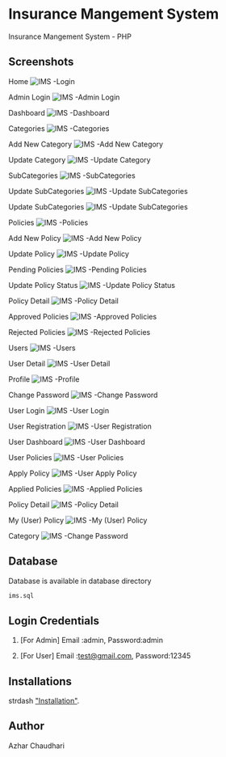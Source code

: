 # Insurance Mangement System 
Insurance Mangement System - PHP 


## Screenshots
Home
![IMS -Login](screenshots/login.png)

Admin Login
![IMS -Admin Login](screenshots/1.png)

Dashboard
![IMS -Dashboard](screenshots/2.png)

Categories
![IMS -Categories](screenshots/3.png)

Add New Category
![IMS -Add New Category](screenshots/4.png)

Update Category
![IMS -Update Category](screenshots/5.png)

SubCategories
![IMS -SubCategories](screenshots/6.png)

Update SubCategories
![IMS -Update SubCategories](screenshots/7.png)

Update SubCategories
![IMS -Update SubCategories](screenshots/8.png)

Policies
![IMS -Policies](screenshots/9.png)

Add New Policy
![IMS -Add New Policy](screenshots/10.png)

Update Policy
![IMS -Update Policy](screenshots/11.png)

Pending Policies
![IMS -Pending Policies](screenshots/12.png)

Update Policy Status
![IMS -Update Policy Status](screenshots/13.png)

Policy Detail
![IMS -Policy Detail](screenshots/14.png)

Approved Policies
![IMS -Approved Policies](screenshots/15.png)

Rejected Policies
![IMS -Rejected Policies](screenshots/16.png)

Users
![IMS -Users](screenshots/17.png)

User Detail
![IMS -User Detail](screenshots/18.png)

Profile
![IMS -Profile](screenshots/19.png)

Change Password
![IMS -Change Password](screenshots/20.png)

User Login
![IMS -User Login](screenshots/21.png)

User Registration
![IMS -User Registration](screenshots/22.png)

User Dashboard
![IMS -User Dashboard](screenshots/23.png)

User Policies
![IMS -User Policies](screenshots/24.png)

Apply Policy
![IMS -User Apply Policy](screenshots/25.png)

Applied Policies
![IMS -Applied Policies](screenshots/26.png)

Policy Detail
![IMS -Policy Detail](screenshots/27.png)

My (User) Policy
![IMS -My (User) Policy](screenshots/28.png)

Category
![IMS -Change Password](screenshots/29.png)

## Database
Database is available in database directory
```sql
ims.sql
```


## Login Credentials

1. [For Admin] Email :admin, Password:admin

2. [For User] Email :test@gmail.com, Password:12345



## Installations 

strdash ["Installation"](https://github.com/puikinsh/srtdash-admin-dashboard).

## Author
Azhar Chaudhari
